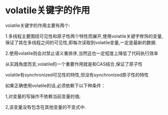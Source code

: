 # volatile关键字的作用

volatile关键字的作用主要有两个&#58;

1.多线程主要围绕可见性和原子性两个特性而展开,使用volatile关键字修饰的变量,保证了其在多线程之间的可见性,即每次读取到volatile变量,一定是最新的数据.

2.使用volatile则会对禁止语义重排序,当然这也一定程度上降低了代码执行效率

从实践角度而言,volatile的一个重要作用就是和CAS结合,保证了原子性

volatile有synchronized可见性的特性,但没有synchronized原子性的特性

如果正确使用volatile的话,必须依赖下以下种条件：

1,对变量的写操作不依赖当前变量的值;

2,该变量没有包含在其他变量的不变式中.
